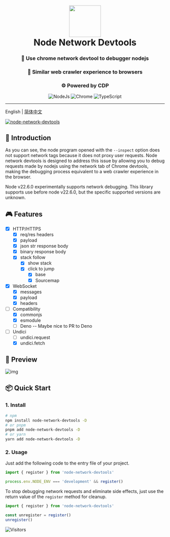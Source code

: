 <div align="center">
  <h1 align="center">
    <img src="https://github.com/GrinZero/extreme/assets/70185413/415b35ca-6e28-4486-b480-459bda8f1faa" width="100" />
    <br>Node Network Devtools</h1>

 <h3 align="center">🔮  Use chrome network devtool to debugger nodejs</h3>
 <h3 align="center">🦎  Similar web crawler experience to browsers </h3>
 <h3 align="center">⚙️  Powered by CDP</h3>
  <p align="center">
  <p align="center">
     <img src="https://img.shields.io/badge/node.js-6DA55F?style=for-the-badge&logo=node.js&logoColor=white" alt="NodeJs"/>
    <img src="https://img.shields.io/badge/Google%20Chrome-4285F4?style=for-the-badge&logo=GoogleChrome&logoColor=white" alt="Chrome"/>
   <img src="https://img.shields.io/badge/TypeScript-3178C6.svg?style=for-the-badge&logo=TypeScript&logoColor=white" alt="TypeScript" />
 </p>
 </p>

</div>

---

English | [简体中文](README-zh_CN.md)

[![node-network-devtools](https://snyk.io/advisor/npm-package/node-network-devtools/badge.svg)](https://snyk.io/advisor/npm-package/node-network-devtools)

## 📖 Introduction

As you can see, the node program opened with the `--inspect` option does not support network tags because it does not proxy user requests.
Node network devtools is designed to address this issue by allowing you to debug requests made by nodejs using the network tab of Chrome devtools, making the debugging process equivalent to a web crawler experience in the browser.

Node v22.6.0 experimentally supports network debugging. This library supports use before node v22.6.0, but the specific supported versions are unknown.

## 🎮 Features

- [x] HTTP/HTTPS
  - [x] req/res headers
  - [x] payload
  - [x] json str response body
  - [x] binary response body
  - [x] stack follow
    - [x] show stack
    - [x] click to jump
      - [x] base
      - [x] Sourcemap
- [x] WebSocket
  - [x] messages
  - [x] payload
  - [x] headers
- [ ] Compatibility
  - [x] commonjs
  - [x] esmodule
  - [ ] Deno -- Maybe nice to PR to Deno
- [ ] Undici
  - [ ] undici.request
  - [x] undici.fetch

## 👀 Preview

![img](https://github.com/GrinZero/node-network-devtools/assets/70185413/5338d8f2-bb54-46fd-b243-a7a5b4af3031)

## 📦 Quick Start

### 1. Install

```bash
# npm
npm install node-network-devtools -D
# or pnpm
pnpm add node-network-devtools -D
# or yarn
yarn add node-network-devtools -D
```

### 2. Usage

Just add the following code to the entry file of your project.

```typescript
import { register } from 'node-network-devtools'

process.env.NODE_ENV === 'development' && register()
```

To stop debugging network requests and eliminate side effects, just use the return value of the `register` method for cleanup.

```typescript
import { register } from 'node-network-devtools'

const unregister = register()
unregister()
```

![Visitors](https://api.visitorbadge.io/api/visitors?path=https%3A%2F%2Fgithub.com%2FGrinZero%2Fnode-network-devtools&labelColor=%237fa1f7&countColor=%23697689)
